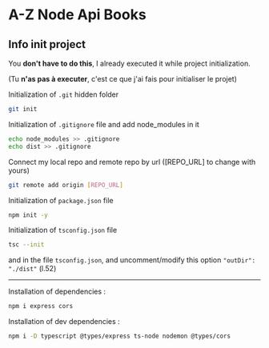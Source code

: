 # A-Z Node Api Books

## Info init project

You **don't have to do this**, I already executed it while project initialization.

(Tu **n'as pas à executer**, c'est ce que j'ai fais pour initialiser le projet)

Initialization of `.git` hidden folder

```bash
git init
```

Initialization of `.gitignore` file and add node_modules in it

```bash
echo node_modules >> .gitignore
echo dist >> .gitignore
```

Connect my local repo and remote repo by url ([REPO_URL] to change with yours)

```bash
git remote add origin [REPO_URL]
```

Initialization of `package.json` file

```bash
npm init -y
```

Initialization of `tsconfig.json` file

```bash
tsc --init
```

and in the file `tsconfig.json`, and uncomment/modify this option `"outDir": "./dist"` (l.52)

---

Installation of dependencies :

```bash
npm i express cors
```

Installation of dev dependencies :

```bash
npm i -D typescript @types/express ts-node nodemon @types/cors
```
